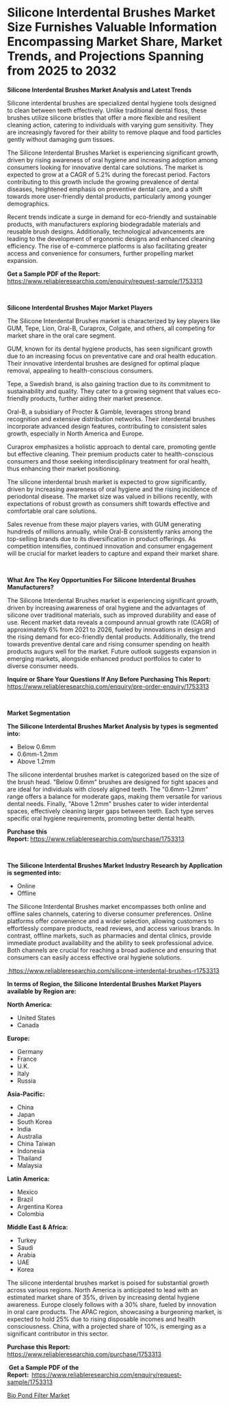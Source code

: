 <p><h1>Silicone Interdental Brushes Market Size Furnishes Valuable Information Encompassing Market Share, Market Trends, and Projections Spanning from 2025 to 2032</h1></p><p><strong>Silicone Interdental Brushes Market Analysis and Latest Trends</strong></p>
<p><p>Silicone interdental brushes are specialized dental hygiene tools designed to clean between teeth effectively. Unlike traditional dental floss, these brushes utilize silicone bristles that offer a more flexible and resilient cleaning action, catering to individuals with varying gum sensitivity. They are increasingly favored for their ability to remove plaque and food particles gently without damaging gum tissues.</p><p>The Silicone Interdental Brushes Market is experiencing significant growth, driven by rising awareness of oral hygiene and increasing adoption among consumers looking for innovative dental care solutions. The market is expected to grow at a CAGR of 5.2% during the forecast period. Factors contributing to this growth include the growing prevalence of dental diseases, heightened emphasis on preventive dental care, and a shift towards more user-friendly dental products, particularly among younger demographics. </p><p>Recent trends indicate a surge in demand for eco-friendly and sustainable products, with manufacturers exploring biodegradable materials and reusable brush designs. Additionally, technological advancements are leading to the development of ergonomic designs and enhanced cleaning efficiency. The rise of e-commerce platforms is also facilitating greater access and convenience for consumers, further propelling market expansion.</p></p>
<p><strong>Get a Sample PDF of the Report:&nbsp;</strong> <a href="https://www.reliableresearchiq.com/enquiry/request-sample/1753313?utm_campaign=3073&utm_medium=2&utm_source=Github&utm_content=ia&utm_term=04042025&utm_id=silicone-interdental-brushes">https://www.reliableresearchiq.com/enquiry/request-sample/1753313</a></p>
<p>&nbsp;</p>
<p><strong>Silicone Interdental Brushes Major Market Players</strong></p>
<p><p>The Silicone Interdental Brushes market is characterized by key players like GUM, Tepe, Lion, Oral-B, Curaprox, Colgate, and others, all competing for market share in the oral care segment. </p><p>GUM, known for its dental hygiene products, has seen significant growth due to an increasing focus on preventative care and oral health education. Their innovative interdental brushes are designed for optimal plaque removal, appealing to health-conscious consumers. </p><p>Tepe, a Swedish brand, is also gaining traction due to its commitment to sustainability and quality. They cater to a growing segment that values eco-friendly products, further aiding their market presence. </p><p>Oral-B, a subsidiary of Procter & Gamble, leverages strong brand recognition and extensive distribution networks. Their interdental brushes incorporate advanced design features, contributing to consistent sales growth, especially in North America and Europe.</p><p>Curaprox emphasizes a holistic approach to dental care, promoting gentle but effective cleaning. Their premium products cater to health-conscious consumers and those seeking interdisciplinary treatment for oral health, thus enhancing their market positioning.</p><p>The silicone interdental brush market is expected to grow significantly, driven by increasing awareness of oral hygiene and the rising incidence of periodontal disease. The market size was valued in billions recently, with expectations of robust growth as consumers shift towards effective and comfortable oral care solutions.</p><p>Sales revenue from these major players varies, with GUM generating hundreds of millions annually, while Oral-B consistently ranks among the top-selling brands due to its diversification in product offerings. As competition intensifies, continued innovation and consumer engagement will be crucial for market leaders to capture and expand their market share.</p></p>
<p>&nbsp;</p>
<p><strong>What Are The Key Opportunities For Silicone Interdental Brushes Manufacturers?</strong></p>
<p><p>The Silicone Interdental Brushes market is experiencing significant growth, driven by increasing awareness of oral hygiene and the advantages of silicone over traditional materials, such as improved durability and ease of use. Recent market data reveals a compound annual growth rate (CAGR) of approximately 6% from 2021 to 2026, fueled by innovations in design and the rising demand for eco-friendly dental products. Additionally, the trend towards preventive dental care and rising consumer spending on health products augurs well for the market. Future outlook suggests expansion in emerging markets, alongside enhanced product portfolios to cater to diverse consumer needs.</p></p>
<p><strong>Inquire or Share Your Questions If Any Before Purchasing This Report:</strong> <a href="https://www.reliableresearchiq.com/enquiry/pre-order-enquiry/1753313?utm_campaign=3073&utm_medium=2&utm_source=Github&utm_content=ia&utm_term=04042025&utm_id=silicone-interdental-brushes">https://www.reliableresearchiq.com/enquiry/pre-order-enquiry/1753313</a></p>
<p>&nbsp;</p>
<p><strong>Market Segmentation</strong></p>
<p><strong>The Silicone Interdental Brushes Market Analysis by types is segmented into:</strong></p>
<p><ul><li>Below 0.6mm</li><li>0.6mm-1.2mm</li><li>Above 1.2mm</li></ul></p>
<p><p>The silicone interdental brushes market is categorized based on the size of the brush head. "Below 0.6mm" brushes are designed for tight spaces and are ideal for individuals with closely aligned teeth. The "0.6mm-1.2mm" range offers a balance for moderate gaps, making them versatile for various dental needs. Finally, "Above 1.2mm" brushes cater to wider interdental spaces, effectively cleaning larger gaps between teeth. Each type serves specific oral hygiene requirements, promoting better dental health.</p></p>
<p><strong>Purchase this Report:&nbsp;</strong><a href="https://www.reliableresearchiq.com/purchase/1753313?utm_campaign=3073&utm_medium=2&utm_source=Github&utm_content=ia&utm_term=04042025&utm_id=silicone-interdental-brushes">https://www.reliableresearchiq.com/purchase/1753313</a></p>
<p>&nbsp;</p>
<p><strong>The Silicone Interdental Brushes Market Industry Research by Application is segmented into:</strong></p>
<p><ul><li>Online</li><li>Offline</li></ul></p>
<p><p>The Silicone Interdental Brushes market encompasses both online and offline sales channels, catering to diverse consumer preferences. Online platforms offer convenience and a wider selection, allowing customers to effortlessly compare products, read reviews, and access various brands. In contrast, offline markets, such as pharmacies and dental clinics, provide immediate product availability and the ability to seek professional advice. Both channels are crucial for reaching a broad audience and ensuring that consumers can easily access effective oral hygiene solutions.</p></p>
<p><a href="https://www.reliableresearchiq.com/silicone-interdental-brushes-r1753313?utm_campaign=3073&utm_medium=2&utm_source=Github&utm_content=ia&utm_term=04042025&utm_id=silicone-interdental-brushes">&nbsp;https://www.reliableresearchiq.com/silicone-interdental-brushes-r1753313</a></p>
<p><strong>In terms of Region, the Silicone Interdental Brushes Market Players available by Region are:</strong></p>
<p>
    <p> <strong> North America: </strong>
        <ul>
            <li>United States</li>
            <li>Canada</li>
        </ul>
        </p> 
    <p> <strong> Europe: </strong>
        <ul>
            <li>Germany</li>
            <li>France</li>
            <li>U.K.</li>
            <li>Italy</li>
            <li>Russia</li>
        </ul>
        </p> 
    <p> <strong> Asia-Pacific: </strong>
        <ul>
            <li>China</li>
            <li>Japan</li>
            <li>South Korea</li>
            <li>India</li>
            <li>Australia</li>
            <li>China Taiwan</li>
            <li>Indonesia</li>
            <li>Thailand</li>
            <li>Malaysia</li>
        </ul>
        </p> 
    <p> <strong> Latin America: </strong>
        <ul>
            <li>Mexico</li>
            <li>Brazil</li>
            <li>Argentina Korea</li>
            <li>Colombia</li>
        </ul>
        </p> 
    <p> <strong> Middle East & Africa: </strong>
        <ul>
            <li>Turkey</li>
            <li>Saudi</li>
            <li>Arabia</li>
            <li>UAE</li>
            <li>Korea</li>
        </ul>
    </p>
    </p>
<p><p>The silicone interdental brushes market is poised for substantial growth across various regions. North America is anticipated to lead with an estimated market share of 35%, driven by increasing dental hygiene awareness. Europe closely follows with a 30% share, fueled by innovation in oral care products. The APAC region, showcasing a burgeoning market, is expected to hold 25% due to rising disposable incomes and health consciousness. China, with a projected share of 10%, is emerging as a significant contributor in this sector.</p></p>
<p><strong>Purchase this Report: </strong><a href="https://www.reliableresearchiq.com/purchase/1753313?utm_campaign=3073&utm_medium=2&utm_source=Github&utm_content=ia&utm_term=04042025&utm_id=silicone-interdental-brushes">https://www.reliableresearchiq.com/purchase/1753313</a></p>
<p>&nbsp;<strong>Get a Sample PDF of the Report:&nbsp;&nbsp;</strong><a href="https://www.reliableresearchiq.com/enquiry/request-sample/1753313?utm_campaign=3073&utm_medium=2&utm_source=Github&utm_content=ia&utm_term=04042025&utm_id=silicone-interdental-brushes">https://www.reliableresearchiq.com/enquiry/request-sample/1753313</a></p>
<p><strong></strong></p>
<p><p><a href="https://github.com/guleealhani/Market-Research-Report-List-1/blob/main/bio-pond-filter-market.md?utm_campaign=3073&utm_medium=2&utm_source=Github&utm_content=ia&utm_term=04042025&utm_id=silicone-interdental-brushes">Bio Pond Filter Market</a></p></p>